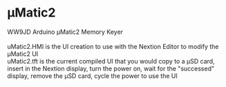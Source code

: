 # µMatic2
WW9JD Arduino µMatic2 Memory Keyer <br>
<br>
uMatic2.HMI is the UI creation to use with the Nextion Editor to modify the µMatic2 UI <br>
uMatic2.tft is the current compiled UI that you would copy to a µSD card, insert in the Nextion display, turn the power on, wait for the "successed" display, remove the µSD card, cycle the power to use the UI <br>
<br>
